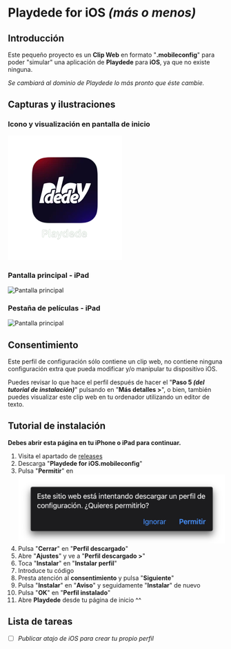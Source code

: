 ﻿# Playdede for iOS *(más o menos)*
## Introducción
Este pequeño proyecto es un **Clip Web** en formato "**.mobileconfig**" para poder "simular" una aplicación de **Playdede** para **iOS**, ya que no existe ninguna.

*Se cambiará al dominio de Playdede lo más pronto que éste cambie.*

## Capturas y ilustraciones
### Icono y visualización en pantalla de inicio
![Pantalla principal](https://raw.githubusercontent.com/EriikP4/Playdede-WebClip/refs/heads/main/resources/homescreen_preview.png)

### Pantalla principal - iPad
![Pantalla principal](https://raw.githubusercontent.com/EriikP4/Playdede-WebClip/refs/heads/main/resources/playdede_home.PNG)
### Pestaña de películas - iPad
![Pantalla principal](https://raw.githubusercontent.com/EriikP4/Playdede-WebClip/refs/heads/main/resources/playdede_movies.PNG)
## Consentimiento
Este perfil de configuración sólo contiene un clip web, no contiene ninguna configuración extra que pueda modificar y/o manipular tu dispositivo iOS.

Puedes revisar lo que hace el perfil después de hacer el "**Paso 5 *(del tutorial de instalación)***" pulsando en "**Más detalles >**", o bien, también puedes visualizar este clip web en tu ordenador utilizando un editor de texto.

## Tutorial de instalación
**Debes abrir esta página en tu iPhone o iPad para continuar.**

 1. Visita el apartado de [releases](https://github.com/EriikP4/Playdede-WebClip/releases/latest)
 2. Descarga "**Playdede for iOS.mobileconfig**"
 3. Pulsa "**Permitir**" en ![Pantalla principal](https://raw.githubusercontent.com/EriikP4/Playdede-WebClip/refs/heads/main/resources/profile_prompt.png)
 4. Pulsa "**Cerrar**" en "**Perfil descargado**"
 5. Abre "**Ajustes**" y ve a "**Perfil descargado >**"
 6. Toca "**Instalar**" en "**Instalar perfil**"
 7. Introduce tu código
 8. Presta atención al **consentimiento** y pulsa "**Siguiente**"
 9. Pulsa "**Instalar**" en "**Aviso**" y seguidamente "**Instalar**" de nuevo
 10. Pulsa "**OK**" en "**Perfil instalado**"
 11. Abre **Playdede** desde tu página de inicio ^^

## Lista de tareas

 - [ ] *Publicar atajo de iOS para crear tu propio perfil*

